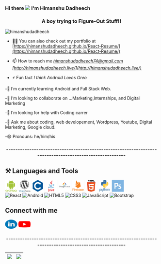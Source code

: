 ### Hi there <img src="https://raw.githubusercontent.com/MartinHeinz/MartinHeinz/master/wave.gif" width="30px"> I'm Himanshu Dadheech




<!--
**himanshudadheech/himanshudadheech** is a ✨ _special_ ✨ repository because its `README.md` (this file) appears on your GitHub profile.

Here are some ideas to get you started:


- 🌱 I’m currently learning ...Android
- 👯 I’m looking to collaborate on ...Marketing,Internships, and Digital Marketing
- 🤔 I’m looking for help with ...
- 💬 Ask me about ...
- 📫 How to reach me: ...
- 😄 Pronouns: ...
- ⚡ Fun fact: ...
-->
<h3 align="center">A boy trying to Figure-Out Stuff!!</h3>

<p align="left"> <img src="https://komarev.com/ghpvc/?username=himanshudadheech&label=Profile%20views&color=129e00&style=plastic" alt="himanshudadheech" /> </p>
<!--<img align="right" alt="Coding" width="400" src="https://cdn.dribbble.com/users/2646423/screenshots/5507196/computer.gif">-->


- 👨‍💻 You can also check out my portfolio at [https://himanshudadheech.github.io/React-Resume/](https://himanshudadheech.github.io/React-Resume/)

- 📫 How to reach me *himanshudadheech74@gmail.com* *[http://himanshudadheech.live/](http://himanshudadheech.live/)*

- ⚡ Fun fact *I think Android Loves Oreo*

-🌱 I’m currently learning Android and Full Stack Web.

-👯 I’m looking to collaborate on ...Marketing,Internships, and Digital Marketing

-🤔 I’m looking for help with Coding carrer

-💬 Ask me about coding, web developement, Wordpress, Youtube, Digital Marketing, Google cloud.

-😄 Pronouns: he/him/his
<h3 align="center">-------------------------------------------------------------------------------------------------------</h3>

## ⚒ Languages and Tools
<div>
<p align="left"> 
  <img src="https://github.com/devicons/devicon/blob/master/icons/android/android-plain-wordmark.svg" alt="android" width="40" height="40"/>
  <img src="https://github.com/devicons/devicon/blob/master/icons/wordpress/wordpress-original.svg" alt= "wordpress" width="40" height="40"/>
  <img src="https://github.com/devicons/devicon/blob/master/icons/c/c-plain.svg" alt="c" width="40" height= "40"/>                                                       <img src="https://github.com/devicons/devicon/blob/master/icons/java/java-original-wordmark.svg" alt= "java" width="40" height="40"/>                                 <img src="https://github.com/devicons/devicon/blob/master/icons/googlecloud/googlecloud-original-wordmark.svg" alt= "Google cloud" width="40" height="40"/>           <img src="https://github.com/devicons/devicon/blob/master/icons/firebase/firebase-plain-wordmark.svg" alt= "firebase" width="40" height="40"/>                         <img src="https://github.com/devicons/devicon/blob/master/icons/html5/html5-original-wordmark.svg" alt= "Html" width="40" height="40"/>                               <img src="https://github.com/devicons/devicon/blob/master/icons/python/python-original-wordmark.svg" alt= "Python" width="40" height="40"/>                           <img src="https://github.com/devicons/devicon/blob/master/icons/photoshop/photoshop-plain.svg" alt= "Photoshop" width="40" height="40"/> 
  <br/>
  <img alt="React"  src="https://img.shields.io/badge/react-00adfe.svg?style=for-the-badge&logo=react&logoColor=white"/>
  <img alt="Android"  src="https://img.shields.io/badge/android-00adfe.svg?style=for-the-badge&logo=android&logoColor=white"/>
  <img alt="HTML5" src="https://img.shields.io/badge/html5-00adfe.svg?style=for-the-badge&logo=html5&logoColor=white"/> 
  <img alt="CSS3"  src="https://img.shields.io/badge/css3-00adfe.svg?style=for-the-badge&logo=css3&logoColor=white"/> 
  <img alt="JavaScript" src="https://img.shields.io/badge/javascript-00adfe.svg?style=for-the-badge&logo=javascript&logoColor=white"/>
  <img alt="Bootstrap" src="https://img.shields.io/badge/bootstrap-00adfe.svg?style=for-the-badge&logo=bootstrap&logoColor=white"/>
</p>
</div>


## Connect with me

<a href="https://www.linkedin.com/in/himanshudadheech/" target="blank"><img align="center" src="https://github.com/himanshudadheech/Resouce-Icon/blob/main/linkedin.svg" alt="himanshudadheech" height="30" width="40" /></a>
<a href="https://www.youtube.com/channel/UCHAcoZ9mcQQyfKYjy5YPXEA" target="blank"><img align="center" src="https://github.com/himanshudadheech/Resouce-Icon/blob/main/youtube.svg" alt="himanshu_dadheech_" height="30" width="40" /></a>

<h3 align="center">-------------------------------------------------------------------------------------------------------</h3>

<img src="https://github-readme-stats.vercel.app/api?username=himanshudadheech&&show_icons=true&theme=algolia&count_private=true&include_all_commits=true"/>|<img src="https://github-readme-streak-stats.herokuapp.com/?user=himanshudadheech&theme=algolia"/>
|---|---|



 

<!-- <img align="right" src="https://github-readme-stats.vercel.app/api/top-langs?username=himanshudadheech&show_icons=true&locale=en&layout=compact" width="400"/> -->
